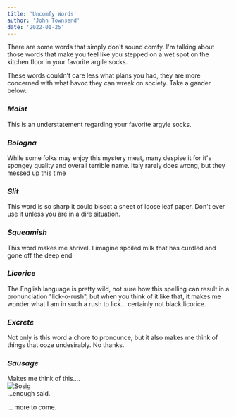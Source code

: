 ```yaml
---
title: 'Uncomfy Words'
author: 'John Townsend'
date: '2022-01-25'
---
```


There are some words that simply don't sound comfy. I'm talking about those words that make you feel like you stepped on a wet spot on the kitchen floor in your favorite argile socks.

These words couldn't care less what plans you had, they are more concerned with what havoc they can wreak on society. Take a gander below:
### _Moist_
This is an understatement regarding your favorite argyle socks.

### _Bologna_
While some folks may enjoy this mystery meat, many despise it for it's spongey quality and overall terrible name. Italy rarely does wrong, but they messed up this time

### _Slit_
This word is so sharp it could bisect a sheet of loose leaf paper. Don't ever use it unless you are in a dire situation.

### _Squeamish_
This word makes me shrivel. I imagine spoiled milk that has curdled and gone off the deep end.

### _Licorice_
The English language is pretty wild, not sure how this spelling can result in a pronunciation "lick-o-rush", but when you think of it like that, it makes me wonder what I am in such a rush to lick... certainly not black licorice.

### _Excrete_
Not only is this word a chore to pronounce, but it also makes me think of things that ooze undesirably. No thanks.

### _Sausage_
 Makes me think of this....
\
![Sosig](/Sosig.jpg)
\
...enough said.


... more to come.
